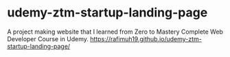 # udemy-ztm-startup-landing-page
A project making website that I learned from Zero to Mastery Complete Web Developer Course in Udemy.
https://rafimuh19.github.io/udemy-ztm-startup-landing-page/
